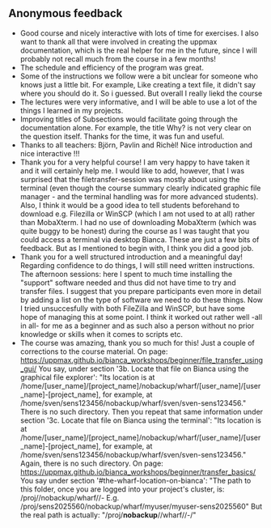 # 

## Anonymous feedback

- Good course and nicely interactive with lots of time for exercises.
  I also want to thank all that were involved in
  creating the uppmax documentation,
  which is the real helper for me in the future,
  since I will probably not recall much from the course in a few months!
- The schedule and efficiency of the program was great. 
- Some of the instructions we follow were a bit unclear
  for someone who knows just a little bit.
  For example, Like creating a text file, it didn't say where you should do it.
  So i guessed. But overall I really liekd the course 
- The lectures were very informative,
  and I will be able to use a lot of the things I learned in my projects.
- Improving titles of Subsections would facilitate going through the
  documentation alone.
  For example, the title Why? is not very clear on the question itself.
  Thanks for the time, it was fun and useful.
- Thanks to all teachers: Björn, Pavlin and Richèl!
  Nice introduction and nice interactive !!!
- Thank you for a very helpful course!
  I am very happy to have taken it and it will certainly help me.
  I would like to add, however, that I was surprised that the
  filetransfer-session was mostly about using the terminal
  (even though the course summary clearly indicated graphic file
  manager - and the terminal handling was for more advanced students).
  Also, I think it would be a good idea to tell students beforehand
  to download e.g. Filezilla or WinSCP (which I am not used to at all)
  rather than MobaXterm.
  I had no use of downloading MobaXterm (which was quite buggy to be honest)
  during the course as I was taught that you could access a terminal
  via desktop Bianca.
  These are just a few bits of feedback.
  But as I mentioned to begin with, I think you did a good job.
- Thank you for a well structured introduction and a meaningful day!
  Regarding confidence to do things, I will still need written instructions.
  The afternoon sessions: here I spent to much time installing the "support"
  software needed and thus did not have time to try and transfer files.
  I suggest that you prepare participants even more in detail
  by adding a list on the type of software we need to do these things.
  Now I tried unsuccesfully with both FileZilla and WinSCP,
  but have some hope of managing this at some point.
  I think it worked out rather well -all in all- for me as a beginner
  and as such also a person without no prior knowledge
  or skills when it comes to scripts etc. 
- The course was amazing, thank you so much for this!
  Just a couple of corrections to the course material.
  On page:
  https://uppmax.github.io/bianca_workshops/beginner/file_transfer_using_gui/ 
  You say, under section '3b. Locate that file on Bianca using the graphical
  file explorer': "Its location is at
  /home/[user_name]/[project_name]/nobackup/wharf/[user_name]/[user_name]-[project_name],
  for example, at /home/sven/sens123456/nobackup/wharf/sven/sven-sens123456."
  There is no such directory.
  Then you repeat that same information under section
  '3c. Locate that file on Bianca using the terminal':
  "Its location is at 
  /home/[user_name]/[project_name]/nobackup/wharf/[user_name]/[user_name]-[project_name],
  for example, at /home/sven/sens123456/nobackup/wharf/sven/sven-sens123456."
  Again, there is no such directory.
  On page: https://uppmax.github.io/bianca_workshops/beginner/transfer_basics/
  You say under section '#the-wharf-location-on-bianca':
  "The path to this folder, once you are logged into your project's cluster, is:
  /proj/<projid>/nobackup/wharf/<username>/<username>-<projid>
  E.g. /proj/sens2025560/nobackup/wharf/myuser/myuser-sens2025560"
  But the real path is actually: 
  "/proj/**nobackup**/<projid>/wharf/<username>/<username>-<projid>/"
